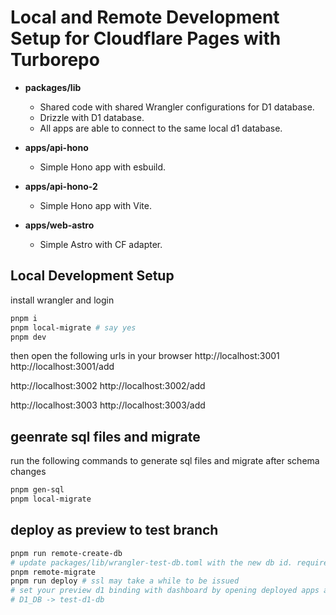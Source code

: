 # Local and Remote Development Setup for Cloudflare Pages with Turborepo

- **packages/lib**
  - Shared code with shared Wrangler configurations for D1 database.
  - Drizzle with D1 database.
  - All apps are able to connect to the same local d1 database.

- **apps/api-hono**
  - Simple Hono app with esbuild.

- **apps/api-hono-2**
  - Simple Hono app with Vite.

- **apps/web-astro**
  - Simple Astro with CF adapter.

## Local Development Setup
install wrangler and login
```bash
pnpm i
pnpm local-migrate # say yes
pnpm dev
```

then open the following urls in your browser
http://localhost:3001
http://localhost:3001/add

http://localhost:3002
http://localhost:3002/add

http://localhost:3003
http://localhost:3003/add

## geenrate sql files and migrate
run the following commands to generate sql files and migrate after schema changes
```bash
pnpm gen-sql
pnpm local-migrate
```

## deploy as preview to test branch
```bash
pnpm run remote-create-db
# update packages/lib/wrangler-test-db.toml with the new db id. required for "remote-migrate" command for D1 database
pnpm remote-migrate
pnpm run deploy # ssl may take a while to be issued
# set your preview d1 binding with dashboard by opening deployed apps and checking their settings->functions->D1 database bindings->preview
# D1_DB -> test-d1-db
```